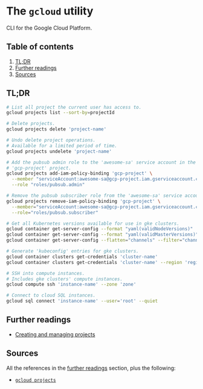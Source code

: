 # The `gcloud` utility

CLI for the Google Cloud Platform.

## Table of contents <!-- omit in toc -->

1. [TL;DR](#tldr)
1. [Further readings](#further-readings)
1. [Sources](#sources)

## TL;DR

```sh
# List all project the current user has access to.
gcloud projects list --sort-by=projectId

# Delete projects.
gcloud projects delete 'project-name'

# Undo delete project operations.
# Available for a limited period of time.
gcloud projects undelete 'project-name'

# Add the pubsub admin role to the 'awesome-sa' service account in the
# 'gcp-project' project.
gcloud projects add-iam-policy-binding 'gcp-project' \
  --member "serviceAccount:awesome-sa@gcp-project.iam.gserviceaccount.com" \
  --role "roles/pubsub.admin"

# Remove the pubsub subscriber role from the 'awesome-sa' service account in the gcpproject project
gcloud projects remove-iam-policy-binding 'gcp-project' \
  --member="serviceAccount:awesome-sa@gcp-project.iam.gserviceaccount.com" \
  --role="roles/pubsub.subscriber"

# Get all Kubernetes versions available for use in gke clusters.
gcloud container get-server-config --format "yaml(validNodeVersions)"
gcloud container get-server-config --format "yaml(validMasterVersions)" --zone 'compute-zone'
gcloud container get-server-config --flatten="channels" --filter="channels.channel=RAPID" --format="yaml(channels.channel,channels.validVersions)"

# Generate 'kubeconfig' entries for gke clusters.
gcloud container clusters get-credentials 'cluster-name'
gcloud container clusters get-credentials 'cluster-name' --region 'region'

# SSH into compute instances.
# Includes gke clusters' compute instances.
gcloud compute ssh 'instance-name' --zone 'zone'

# Connect to cloud SQL instances.
gcloud sql connect 'instance-name' --user='root' --quiet
```

## Further readings

- [Creating and managing projects]

## Sources

All the references in the [further readings] section, plus the following:

- [`gcloud projects`][gcloud projects]

<!-- project's references -->
[creating and managing projects]: https://cloud.google.com/resource-manager/docs/creating-managing-projects
[gcloud projects]: https://cloud.google.com/sdk/gcloud/reference/projects

<!-- in-article references -->
[further readings]: #further-readings

<!-- internal references -->
<!-- external references -->

